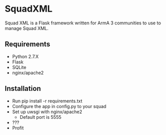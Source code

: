 # SquadXML
Squad XML is a Flask framework written for ArmA 3 communities to use to manage Squad XML.

## Requirements
* Python 2.7.X
* Flask
* SQLite
* nginx/apache2

## Installation
* Run pip install -r requirements.txt
* Configure the app in config.py to your squad
* Set up uwsgi with nginx/apache2
    * Default port is 5555
* ???
* Profit
